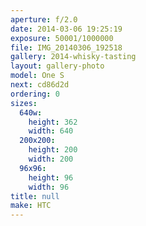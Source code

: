 ```yaml
---
aperture: f/2.0
date: 2014-03-06 19:25:19
exposure: 50001/1000000
file: IMG_20140306_192518
gallery: 2014-whisky-tasting
layout: gallery-photo
model: One S
next: cd86d2d
ordering: 0
sizes:
  640w:
    height: 362
    width: 640
  200x200:
    height: 200
    width: 200
  96x96:
    height: 96
    width: 96
title: null
make: HTC
---
```

